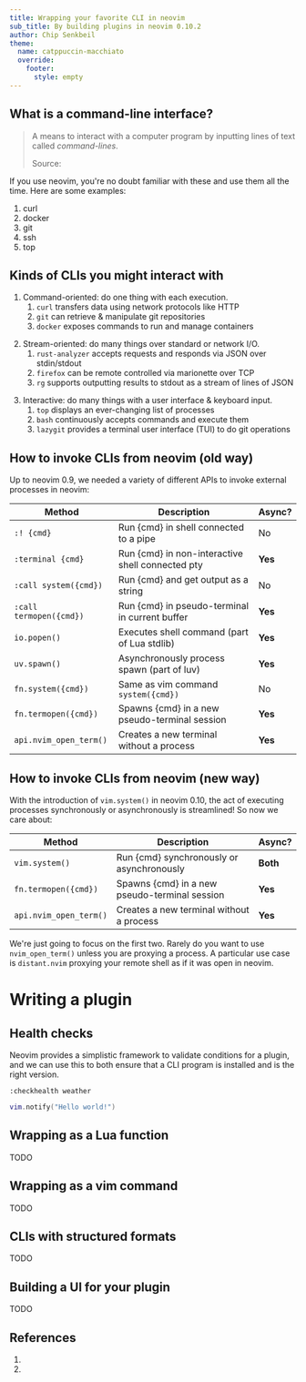 ```yaml
---
title: Wrapping your favorite CLI in neovim
sub_title: By building plugins in neovim 0.10.2
author: Chip Senkbeil
theme:
  name: catppuccin-macchiato
  override:
    footer:
      style: empty
---
```


What is a command-line interface?
---

> A means to interact with a computer program by inputting lines of text called _command-lines_.
>
> Source: [](https://en.wikipedia.org/wiki/Command-line_interface)

<!-- pause -->

If you use neovim, you're no doubt familiar with these and use them all the
time. Here are some examples:

1. curl
2. docker
3. git
4. ssh
5. top

<!-- end_slide -->

Kinds of CLIs you might interact with
---

<!-- pause -->
1. Command-oriented: do one thing with each execution.
    1. `curl` transfers data using network protocols like HTTP
    2. `git` can retrieve & manipulate git repositories
    3. `docker` exposes commands to run and manage containers
<!-- new_line -->
<!-- pause -->
2. Stream-oriented: do many things over standard or network I/O.
    1. `rust-analyzer` accepts requests and responds via JSON over stdin/stdout
    2. `firefox` can be remote controlled via marionette over TCP
    3. `rg` supports outputting results to stdout as a stream of lines of JSON
<!-- new_line -->
<!-- pause -->
3. Interactive: do many things with a user interface & keyboard input.
    1. `top` displays an ever-changing list of processes
    2. `bash` continuously accepts commands and execute them
    3. `lazygit` provides a terminal user interface (TUI) to do git operations

<!-- end_slide -->

How to invoke CLIs from neovim (old way)
---

Up to neovim 0.9, we needed a variety of different APIs to invoke external
processes in neovim:

| Method                  | Description                                       | Async?  |
| ----------------------- | ------------------------------------------------- | ------- |
| `:! {cmd}`              | Run {cmd} in shell connected to a pipe            | No      |
| `:terminal {cmd}`       | Run {cmd} in non-interactive shell connected pty  | **Yes** |
| `:call system({cmd})`   | Run {cmd} and get output as a string              | No      |
| `:call termopen({cmd})` | Run {cmd} in pseudo-terminal in current buffer    | **Yes** |
| `io.popen()`            | Executes shell command (part of Lua stdlib)       | **Yes** |
| `uv.spawn()`            | Asynchronously process spawn (part of luv)        | **Yes** |
| `fn.system({cmd})`      | Same as vim command `system({cmd})`               | No      |
| `fn.termopen({cmd})`    | Spawns {cmd} in a new pseudo-terminal session     | **Yes** |
| `api.nvim_open_term()`  | Creates a new terminal without a process          | **Yes** |

<!-- end_slide -->

How to invoke CLIs from neovim (new way)
---

With the introduction of `vim.system()` in neovim 0.10, the act of executing
processes synchronously or asynchronously is streamlined! So now we care about:

| Method                  | Description                                     | Async?    |
| ----------------------- | ----------------------------------------------- | --------- |
| `vim.system()`          | Run {cmd} synchronously or asynchronously       | **Both**  |
| `fn.termopen({cmd})`    | Spawns {cmd} in a new pseudo-terminal session   | **Yes**   |
| `api.nvim_open_term()`  | Creates a new terminal without a process        | **Yes**   |

<!-- pause -->

We're just going to focus on the first two. Rarely do you want to use
`nvim_open_term()` unless you are proxying a process. A particular use case is
`distant.nvim` proxying your remote shell as if it was open in neovim.

<!-- end_slide -->

<!-- jump_to_middle -->

Writing a plugin
===

<!-- end_slide -->

Health checks
---

Neovim provides a simplistic framework to validate conditions for a
plugin, and we can use this to both ensure that a CLI program is
installed and is the right version.

```vim
:checkhealth weather
```

```lua
vim.notify("Hello world!")
```

<!-- end_slide -->

Wrapping as a Lua function
---

TODO

<!-- end_slide -->

Wrapping as a vim command
---

TODO

<!-- end_slide -->

CLIs with structured formats
---

TODO

<!-- end_slide -->

Building a UI for your plugin
---

TODO

<!-- end_slide -->

References
---

1. [](https://neovim.io/doc/user/lua.html#vim.system() "vim.system()")
1. [](https://neovim.io/doc/user/luvref.html#uv.spawn() "uv.spawn()")

<!-- end_slide -->
